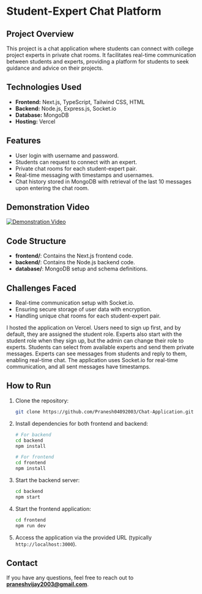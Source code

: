 # Student-Expert Chat Platform

## Project Overview
This project is a chat application where students can connect with college project experts in private chat rooms. It facilitates real-time communication between students and experts, providing a platform for students to seek guidance and advice on their projects.

## Technologies Used
- **Frontend:** Next.js, TypeScript, Tailwind CSS, HTML
- **Backend:** Node.js, Express.js, Socket.io
- **Database:** MongoDB
- **Hosting:** Vercel

## Features
- User login with username and password.
- Students can request to connect with an expert.
- Private chat rooms for each student-expert pair.
- Real-time messaging with timestamps and usernames.
- Chat history stored in MongoDB with retrieval of the last 10 messages upon entering the chat room.

## Demonstration Video
[![Demonstration Video](https://img.youtube.com/vi/nPf0CBR4ws0/0.jpg)](https://www.youtube.com/watch?v=nPf0CBR4ws0)

## Code Structure
- **frontend/**: Contains the Next.js frontend code.
- **backend/**: Contains the Node.js backend code.
- **database/**: MongoDB setup and schema definitions.

## Challenges Faced
- Real-time communication setup with Socket.io.
- Ensuring secure storage of user data with encryption.
- Handling unique chat rooms for each student-expert pair.

I hosted the application on Vercel. Users need to sign up first, and by default, they are assigned the student role. Experts also start with the student role when they sign up, but the admin can change their role to experts. Students can select from available experts and send them private messages. Experts can see messages from students and reply to them, enabling real-time chat. The application uses Socket.io for real-time communication, and all sent messages have timestamps.

## How to Run
1. Clone the repository:
    ```bash
    git clone https://github.com/Pranesh04092003/Chat-Application.git
    ```
2. Install dependencies for both frontend and backend:
    ```bash
    # For backend
    cd backend
    npm install

    # For frontend
    cd frontend
    npm install
    ```
3. Start the backend server:
    ```bash
    cd backend
    npm start
    ```
4. Start the frontend application:
    ```bash
    cd frontend
    npm run dev
    ```
5. Access the application via the provided URL (typically `http://localhost:3000`).

## Contact
If you have any questions, feel free to reach out to **[praneshvijay2003@gmail.com](mailto:praneshvijay2003@gmail.com)**.
